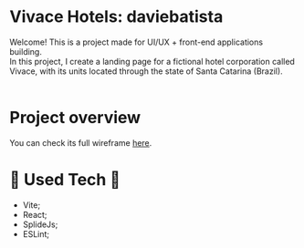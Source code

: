 # Vivace Hotels: daviebatista

Welcome! This is a project made for UI/UX + front-end applications building.
<br>
In this project, I create a landing page for a fictional hotel corporation called Vivace, with its units located through the state of Santa Catarina (Brazil).
<br>
<br>

# Project overview

You can check its full wireframe <a href="https://www.figma.com/file/YthDo58TItOrjkhOk11nlf/Vivace-Hotels?type=design&node-id=0%3A1&t=Tq2j4rQMXJGONRq0-1">here</a>.

# 🔨 Used Tech 🔨

* Vite;
* React;
* SplideJs;
* ESLint;

